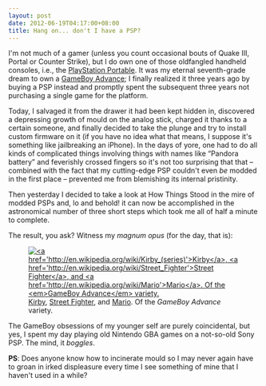 ```yaml
---
layout: post
date: 2012-06-19T04:17:00+08:00
title: Hang on... don't I have a PSP?
---
```


I'm not much of a gamer (unless you count occasional bouts of Quake III, Portal or Counter Strike), but I do own one of those oldfangled handheld consoles, i.e., the [PlayStation Portable](http://en.wikipedia.org/wiki/Playstation_portable#PSP-3000). It was my eternal seventh-grade dream to own a [GameBoy Advance](http://en.wikipedia.org/wiki/Gba#Game_Boy_Advance_SP); I finally realized it three years ago by buying a PSP instead and promptly spent the subsequent three years not purchasing a single game for the platform.

Today, I salvaged it from the drawer it had been kept hidden in, discovered a depressing growth of mould on the analog stick, charged it thanks to a certain someone, and finally decided to take the plunge and try to install custom firmware on it (if you have no idea what that means, I suppose it's something like jailbreaking an iPhone). In the days of yore, one had to do all kinds of complicated things involving things with names like “Pandora battery” and feverishly crossed fingers so it's not too surprising that that – combined with the fact that my cutting-edge PSP couldn't even *be* modded in the first place – prevented me from blemishing its internal pristinity.

Then yesterday I decided to take a look at How Things Stood in the mire of modded PSPs and, lo and behold! it can now be accomplished in the astronomical number of three short steps which took me all of half a minute to complete.

The result, you ask? Witness my *magnum opus* (for the day, that is):

<figure>
	<a rel="lightbox" href="http://2.bp.blogspot.com/-uUwyEwBs3MM/T99L44fzfGI/AAAAAAAAAZU/YUIVBAb2DKo/s1600/psp-gba.png">
		<img src="http://2.bp.blogspot.com/-uUwyEwBs3MM/T99L44fzfGI/AAAAAAAAAZU/YUIVBAb2DKo/s1600/psp-gba.png" alt="<a href='http://en.wikipedia.org/wiki/Kirby_(series)'>Kirby</a>, <a href='http://en.wikipedia.org/wiki/Street_Fighter'>Street Fighter</a>, and <a href='http://en.wikipedia.org/wiki/Mario'>Mario</a>. Of the <em>GameBoy Advance</em> variety.">
	</a>
	<figcaption><a href='http://en.wikipedia.org/wiki/Kirby_(series)'>Kirby</a>, <a href='http://en.wikipedia.org/wiki/Street_Fighter'>Street Fighter</a>, and <a href='http://en.wikipedia.org/wiki/Mario'>Mario</a>. Of the <em>GameBoy Advance</em> variety.</figcaption>
</figure>

The GameBoy obsessions of my younger self are purely coincidental, but yes, I spent my day playing old Nintendo GBA games on a not-so-old Sony PSP. The mind, it *boggles*.

**PS**: Does anyone know how to incinerate mould so I may never again have to groan in irked displeasure every time I see something of mine that I haven't used in a while?